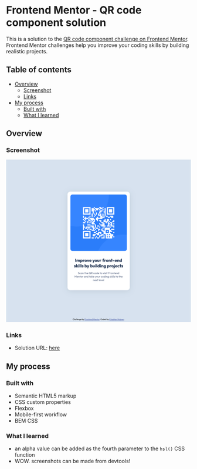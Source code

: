# Frontend Mentor - QR code component solution

This is a solution to the [QR code component challenge on Frontend Mentor](https://www.frontendmentor.io/challenges/qr-code-component-iux_sIO_H). Frontend Mentor challenges help you improve your coding skills by building realistic projects.

## Table of contents

- [Overview](#overview)
  - [Screenshot](#screenshot)
  - [Links](#links)
- [My process](#my-process)
  - [Built with](#built-with)
  - [What I learned](#what-i-learned)

## Overview

### Screenshot

![](./screenshot.png)

### Links

- Solution URL: [here](https://stchristian.github.io/qr-code-component-main/)

## My process

### Built with

- Semantic HTML5 markup
- CSS custom properties
- Flexbox
- Mobile-first workflow
- BEM CSS

### What I learned

- an alpha value can be added as the fourth parameter to the `hsl()` CSS function
- WOW. screenshots can be made from devtools!
